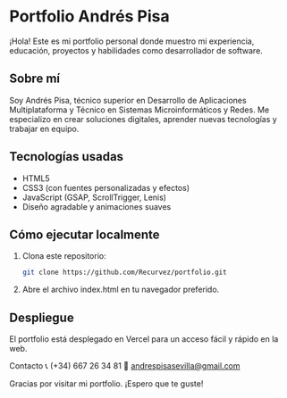 # Portfolio Andrés Pisa

¡Hola! Este es mi portfolio personal donde muestro mi experiencia, educación, proyectos y habilidades como desarrollador de software.

## Sobre mí

Soy Andrés Pisa, técnico superior en Desarrollo de Aplicaciones Multiplataforma y Técnico en Sistemas Microinformáticos y Redes. Me especializo en crear soluciones digitales, aprender nuevas tecnologías y trabajar en equipo.

## Tecnologías usadas

- HTML5
- CSS3 (con fuentes personalizadas y efectos)
- JavaScript (GSAP, ScrollTrigger, Lenis)
- Diseño agradable y animaciones suaves

## Cómo ejecutar localmente

1. Clona este repositorio:
   ```bash
   git clone https://github.com/Recurvez/portfolio.git
2. Abre el archivo index.html en tu navegador preferido.

## Despliegue
El portfolio está desplegado en Vercel para un acceso fácil y rápido en la web.

Contacto
📞 (+34) 667 26 34 81
📧 andrespisasevilla@gmail.com

Gracias por visitar mi portfolio. ¡Espero que te guste!
